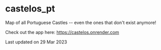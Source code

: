 # castelos_pt

Map of all Portuguese Castles -- even the ones that don't exist anymore!

Check out the app here: https://castelos.onrender.com

Last updated on 29 Mar 2023
